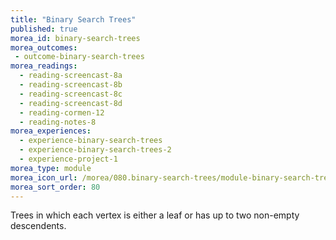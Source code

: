 ```yaml
---
title: "Binary Search Trees"
published: true
morea_id: binary-search-trees
morea_outcomes:
 - outcome-binary-search-trees
morea_readings:
  - reading-screencast-8a
  - reading-screencast-8b
  - reading-screencast-8c
  - reading-screencast-8d
  - reading-cormen-12
  - reading-notes-8
morea_experiences:
  - experience-binary-search-trees
  - experience-binary-search-trees-2
  - experience-project-1
morea_type: module
morea_icon_url: /morea/080.binary-search-trees/module-binary-search-trees.svg
morea_sort_order: 80
---
```


Trees in which each vertex is either a leaf or has up to two non-empty descendents.
